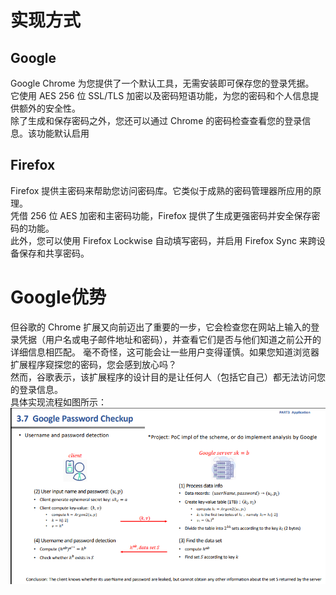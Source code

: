 # 实现方式
## Google
Google Chrome 为您提供了一个默认工具，无需安装即可保存您的登录凭据。  
它使用 AES 256 位 SSL/TLS 加密以及密码短语功能，为您的密码和个人信息提供额外的安全性。  
除了生成和保存密码之外，您还可以通过 Chrome 的密码检查查看您的登录信息。该功能默认启用  
## Firefox
Firefox 提供主密码来帮助您访问密码库。它类似于成熟的密码管理器所应用的原理。  
凭借 256 位 AES 加密和主密码功能，Firefox 提供了生成更强密码并安全保存密码的功能。  
此外，您可以使用 Firefox Lockwise 自动填写密码，并启用 Firefox Sync 来跨设备保存和共享密码。  

# Google优势
但谷歌的 Chrome 扩展又向前迈出了重要的一步，它会检查您在网站上输入的登录凭据（用户名或电子邮件地址和密码），并查看它们是否与他们知道之前公开的详细信息相匹配。
毫不奇怪，这可能会让一些用户变得谨慎。如果您知道浏览器扩展程序窥探您的密码，您会感到放心吗？  
然而，谷歌表示，该扩展程序的设计目的是让任何人（包括它自己）都无法访问您的登录信息。  
具体实现流程如图所示：
![enter image description here](Google.png)

